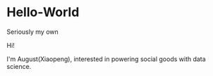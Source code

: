 # Hello-World
Seriously my own 

Hi! 

I'm August(Xiaopeng), interested in powering social goods with data science. 
